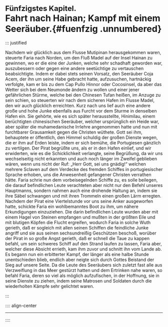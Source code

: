 # <small>Fünfzigstes Kapitel.</small><br />Fahrt nach Hainan; Kampf mit einem Seeräuber.{#fuenfzig .unnumbered}

::: justified

Nachdem wir glücklich aus dem Flusse Mutipinan herausgekommen waren, steuerte
Faria nach Norden, um den Fluß Madel auf der Insel Hainan zu gewinnen, wo er die
eine der Junken, welche sehr schadhaft geworden war, auszubessern oder gegen
eine andere seetüchtige zu vertauschen beabsichtigte. Indem er dabei stets
seinen Vorsatz, den Seeräuber Coja Acem, der ihn um seine Habe gebracht hatte,
aufzusuchen, hartnäckig verfolgte, kam er bis zu dem Cap Pullo Hinnor oder
Cocosinsel, da aber das Wetter sich bei dem Neumonde ändern zu wollen und einer
jener gefährlichen Stürme, welche bei den Chinesen Tufan heißen, im Anzuge zu
sein schien, so steuerten wir nach dem sicheren Hafen im Flusse Madel, den wir
auch glücklich erreichten. Kurz nach uns lief auch eine andere große und hohe
Junke ebenfalls aus Furcht vor dem Sturme in denselben Hafen ein. Sie gehörte,
wie es sich später herausstellte, Hinimilau, einem berüchtigten chinesischen
Seeräuber, welcher ursprünglich ein Heide war, aber später die muhamedanische
Irrlehre angenommen hatte und nun mit furchtbarer Grausamkeit gegen die Christen
wüthete. Gott sei ihm, behauptete er öffentlich, den Himmel schuldig der großen
Dienste wegen, die er ihm auf Erden leiste, indem er sich bemühe, die
Portugiesen gänzlich zu vertilgen. Der Pirat begrüßte uns, als er in den Hafen
einlief, und wir erwiderten, wie es die Schicklichkeit verlangte, seine
Begrüßung, da wir uns wechselseitig nicht erkannten und auch noch länger im
Zweifel geblieben wären, wenn uns nicht der Ruf: „Herr Gott, sei uns gnädig!“
welchen mehrere Sclaven auf dem Verdecke des fremden Schiffes in portugiesischer
Sprache erhoben, uns die Anwesenheit gefangener Christen verrathen hätte. Faria
schrie nun dem vorbeisegelnden Schiffe zu, es solle beilegen, die darauf
befindlichen Leute verachteten aber nicht nur den Befehl unseres Hauptmanns,
sondern nahmen auch eine drohende Haltung an, indem sie ihre Säbel schwangen und
mit ihren Trommeln einen großen Lärm erregten. Nachdem der Pirat eine
Viertelstunde vor uns seine Anker ausgeworfen hatte, schickte Faria ein
wohlbemanntes Boot zu ihm, um nähere Erkundigungen einzuziehen. Die darin
befindlichen Leute wurden aber mit einem Hagel von Steinen empfangen und mußten
in der größten Eile und mit blutigen Köpfen die Flucht ergreifen, wodurch Faria
in solche Wuth gerieth, daß er sogleich mit allen seinen Schiffen die feindliche
Junke angriff und sie aus seinen sechsundreißig Geschützen beschoß, worüber der
Pirat in so große Angst gerieth, daß er schnell die Taue zu kappen befahl, um
sein schweres Schiff auf den Strand laufen zu lassen, Faria aber, welcher diese
Absicht errieth, kam ihm zuvor und schnitt ihn vom Lande ab. Es begann nun ein
erbitterter Kampf, der länger als eine halbe Stunde unentschieden blieb, endlich
aber neigte sich durch Gottes Beistand der Sieg auf unsere Seite. Da die Leute
des Seeräubers sich zuletzt fast alle aus Verzweiflung in das Meer gestürzt
hatten und dem Ertrinken nahe waren, so befahl Faria, deren so viel als möglich
aufzufischen, in der Hoffnung, sie in seine Dienste zu ziehen, indem seine
Matrosen und Soldaten durch die wiederholten Kämpfe sehr gelichtet waren.

:::

:::: align-center
****
::::
